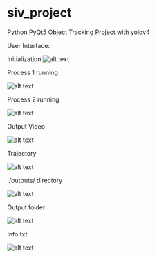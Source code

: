 # siv_project
 Python PyQt5 Object Tracking Project with yolov4


User Interface:

Initialization
![alt text](https://github.com/farihachaiti/SIV_Project_PyQt5_ObjectTracking_Desktop_App_with_Yolov4/main/image.png?raw=true)







Process 1 running


![alt text](https://github.com/farihachaiti/SIV_Project_PyQt5_ObjectTracking_Desktop_App_with_Yolov4/main/image2.png?raw=true)







Process 2 running


![alt text](https://github.com/farihachaiti/SIV_Project_PyQt5_ObjectTracking_Desktop_App_with_Yolov4/main/image3.png?raw=true)






Output Video


![alt text](https://github.com/farihachaiti/SIV_Project_PyQt5_ObjectTracking_Desktop_App_with_Yolov4/main/image4.png?raw=true)






Trajectory





![alt text](https://github.com/farihachaiti/SIV_Project_PyQt5_ObjectTracking_Desktop_App_with_Yolov4/main/image5.png?raw=true)















./outputs/ directory



![alt text](https://github.com/farihachaiti/SIV_Project_PyQt5_ObjectTracking_Desktop_App_with_Yolov4/main/image6.png?raw=true)








Output folder


![alt text](https://github.com/farihachaiti/SIV_Project_PyQt5_ObjectTracking_Desktop_App_with_Yolov4/main/image7.png?raw=true)






Info.txt

![alt text](https://github.com/farihachaiti/SIV_Project_PyQt5_ObjectTracking_Desktop_App_with_Yolov4/main/image8.png?raw=true)


